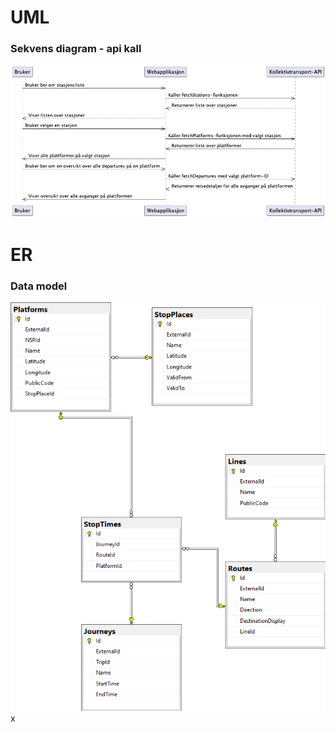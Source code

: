 # UML

### Sekvens diagram - api kall

![](out/kolombusSeq/kolombusSeq.png)

# ER

### Data model

![](Api/api-database/model.png)
x
